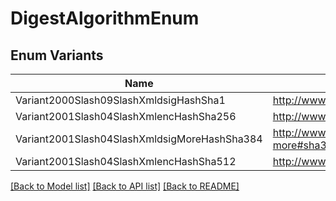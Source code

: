 # DigestAlgorithmEnum

## Enum Variants

| Name | Value |
|---- | -----|
| Variant2000Slash09SlashXmldsigHashSha1 | http://www.w3.org/2000/09/xmldsig#sha1 |
| Variant2001Slash04SlashXmlencHashSha256 | http://www.w3.org/2001/04/xmlenc#sha256 |
| Variant2001Slash04SlashXmldsigMoreHashSha384 | http://www.w3.org/2001/04/xmldsig-more#sha384 |
| Variant2001Slash04SlashXmlencHashSha512 | http://www.w3.org/2001/04/xmlenc#sha512 |


[[Back to Model list]](../README.md#documentation-for-models) [[Back to API list]](../README.md#documentation-for-api-endpoints) [[Back to README]](../README.md)


